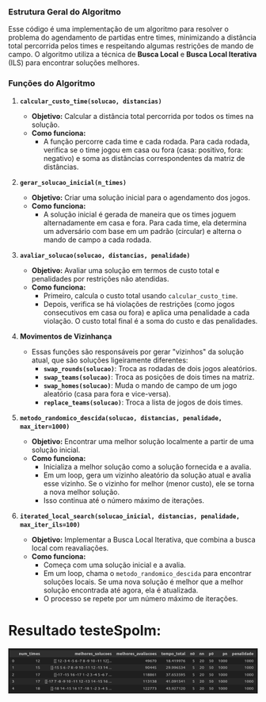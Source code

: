### Estrutura Geral do Algoritmo

Esse código é uma implementação de um algoritmo para resolver o problema do agendamento de partidas entre times, minimizando a distância total percorrida pelos times e respeitando algumas restrições de mando de campo. O algoritmo utiliza a técnica de **Busca Local** e **Busca Local Iterativa** (ILS) para encontrar soluções melhores.

### Funções do Algoritmo

1. **`calcular_custo_time(solucao, distancias)`**
   - **Objetivo:** Calcular a distância total percorrida por todos os times na solução.
   - **Como funciona:**
     - A função percorre cada time e cada rodada. Para cada rodada, verifica se o time jogou em casa ou fora (casa: positivo, fora: negativo) e soma as distâncias correspondentes da matriz de distâncias.

2. **`gerar_solucao_inicial(n_times)`**
   - **Objetivo:** Criar uma solução inicial para o agendamento dos jogos.
   - **Como funciona:**
     - A solução inicial é gerada de maneira que os times joguem alternadamente em casa e fora. Para cada time, ela determina um adversário com base em um padrão (circular) e alterna o mando de campo a cada rodada.

3. **`avaliar_solucao(solucao, distancias, penalidade)`**
   - **Objetivo:** Avaliar uma solução em termos de custo total e penalidades por restrições não atendidas.
   - **Como funciona:**
     - Primeiro, calcula o custo total usando `calcular_custo_time`.
     - Depois, verifica se há violações de restrições (como jogos consecutivos em casa ou fora) e aplica uma penalidade a cada violação. O custo total final é a soma do custo e das penalidades.

4. **Movimentos de Vizinhança**
   - Essas funções são responsáveis por gerar "vizinhos" da solução atual, que são soluções ligeiramente diferentes:
     - **`swap_rounds(solucao)`**: Troca as rodadas de dois jogos aleatórios.
     - **`swap_teams(solucao)`**: Troca as posições de dois times na matriz.
     - **`swap_homes(solucao)`**: Muda o mando de campo de um jogo aleatório (casa para fora e vice-versa).
     - **`replace_teams(solucao)`**: Troca a lista de jogos de dois times.

5. **`metodo_randomico_descida(solucao, distancias, penalidade, max_iter=1000)`**
   - **Objetivo:** Encontrar uma melhor solução localmente a partir de uma solução inicial.
   - **Como funciona:**
     - Inicializa a melhor solução como a solução fornecida e a avalia.
     - Em um loop, gera um vizinho aleatório da solução atual e avalia esse vizinho. Se o vizinho for melhor (menor custo), ele se torna a nova melhor solução.
     - Isso continua até o número máximo de iterações.

6. **`iterated_local_search(solucao_inicial, distancias, penalidade, max_iter_ils=100)`**
   - **Objetivo:** Implementar a Busca Local Iterativa, que combina a busca local com reavaliações.
   - **Como funciona:**
     - Começa com uma solução inicial e a avalia.
     - Em um loop, chama o `metodo_randomico_descida` para encontrar soluções locais. Se uma nova solução é melhor que a melhor solução encontrada até agora, ela é atualizada.
     - O processo se repete por um número máximo de iterações.



# Resultado testeSpolm:

![Descrição da Imagem](resultadoSpolm.png)